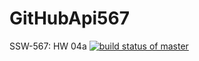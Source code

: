 # GitHubApi567
SSW-567: HW 04a
[![build status of master](https://travis-ci.org/quekipz/GitHubApi567.svg?branch=master)](https://travis-ci.org/quekipz/GitHubApi567)
